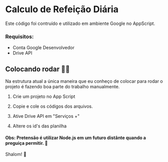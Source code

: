 # Calculo de Refeição Diária

Este código foi contruído e utilizado em ambiente Google no AppScript.

### Requisitos:

- Conta Google Desenvolvedor 
- Drive API

## Colocando rodar 🛞💨
  Na estrutura atual a única maneira que eu conheço de colocar para rodar o projeto é fazendo boa parte do trabalho manualmente.

1. Crie um projeto no App Script 

2. Copie e cole os códigos dos arquivos.

3. Ative Drive API em "Serviços +"

4. Altere os id's das planilha

#### Obs: Pretensão é utilizar Node.js em um futuro distânte quando a preguiça permitir. 🥱

Shalom! 🖖
